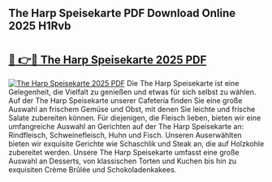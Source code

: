 ## The Harp Speisekarte PDF Download Online 2025 H1Rvb

# <h2><a href="http://gceghv.nevu.top/?p=The+Harp+Speisekarte">🔗 👉🔴 The Harp Speisekarte 2025 PDF</a></h2>

[![The Harp Speisekarte 2025 PDF](https://i.imgur.com/dBaPXMq.png)](http://gceghv.nevu.top/?p=The+Harp+Speisekarte)
Die The Harp Speisekarte ist eine Gelegenheit, die Vielfalt zu genießen und etwas für sich selbst zu wählen. Auf der The Harp Speisekarte unserer Cafeteria finden Sie eine große Auswahl an frischem Gemüse und Obst, mit denen Sie leichte und frische Salate zubereiten können. Für diejenigen, die Fleisch lieben, bieten wir eine umfangreiche Auswahl an Gerichten auf der The Harp Speisekarte an: Rindfleisch, Schweinefleisch, Huhn und Fisch. Unseren Auserwählten bieten wir exquisite Gerichte wie Schaschlik und Steak an, die auf Holzkohle zubereitet werden. Unsere The Harp Speisekarte umfasst eine große Auswahl an Desserts, von klassischen Torten und Kuchen bis hin zu exquisiten Crème Brûlée und Schokoladenkakees.
